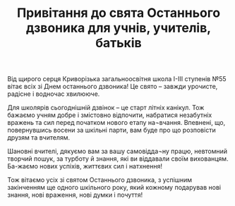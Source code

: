 ﻿---
title: Привітання до свята Останнього дзвоника для учнів, учителів, батьків
---

Від щирого серця Криворізька загальноосвітня школа І-ІІІ ступенів №55 вітає всіх зі Днем останнього дзвоника! Це свято – завжди урочисте, радісне і водночас хвилююче.

Для школярів сьогоднішній дзвінок – це старт літніх канікул. Тож бажаємо учням добре і змістовно відпочити, набратися незабутніх вражень та сил перед початком нового етапу на¬вчання. Впевнені, що, повернувшись восени за шкільні парти, вам буде про що розповісти друзям та вчителям.

Шановні вчителі, дякуємо вам за вашу самовідда¬ну працю, невтомний творчий пошук, за турботу й знання, які ви віддавали своїм вихованцям. Ба-жаємо нових успіхів, життєвих сил і натхнення!

Тож вітаємо усіх зі святом Останнього дзвоника, з успішним закінченням ще одного шкільного року, який кожному подарував нові знання, нові враження, нові думки і почуття!

<youtube id="xEWeTgytstc" />
